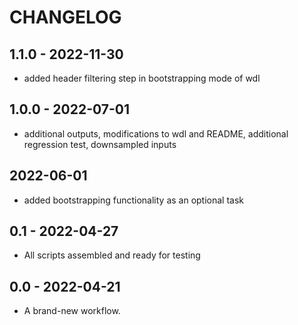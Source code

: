# CHANGELOG
## 1.1.0 - 2022-11-30
- added header filtering step in bootstrapping mode of wdl

## 1.0.0 - 2022-07-01
- additional outputs, modifications to wdl and README, additional regression test, downsampled inputs

## 2022-06-01
- added bootstrapping functionality as an optional task

## 0.1 - 2022-04-27
- All scripts assembled and ready for testing

## 0.0 - 2022-04-21
- A brand-new workflow.
